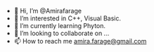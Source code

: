 - 👋 Hi, I’m @Amirafarage
- 👀 I’m interested in C++, Visual Basic.
- 🌱 I’m currently learning Phyton.
- 💞️ I’m looking to collaborate on ...
- 📫 How to reach me amira.farage@gmail.com

<!---
Amirafarage/Amirafarage is a ✨ special ✨ repository because its `README.md` (this file) appears on your GitHub profile.
You can click the Preview link to take a look at your changes.
--->
